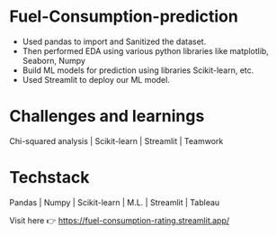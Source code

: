 # Fuel-Consumption-prediction
- Used pandas to import and Sanitized the dataset.
- Then performed EDA using various python libraries like matplotlib,
Seaborn, Numpy
- Build ML models for prediction using libraries Scikit-learn, etc.
- Used Streamlit to deploy our ML model.

# Challenges and learnings
Chi-squared analysis | Scikit-learn | Streamlit | Teamwork

# Techstack
Pandas | Numpy | Scikit-learn | M.L. | Streamlit | Tableau

Visit here 👉 https://fuel-consumption-rating.streamlit.app/

